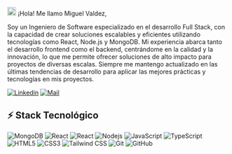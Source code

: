 <img src="https://raw.githubusercontent.com/aemmadi/aemmadi/master/wave.gif" width="20"> ¡Hola! Me llamo Miguel Valdez,

Soy un Ingeniero de Software especializado en el desarrollo Full Stack, con la capacidad de crear soluciones escalables y eficientes utilizando tecnologías como React, Node.js y MongoDB. Mi experiencia abarca tanto el desarrollo frontend como el backend, centrándome en la calidad y la innovación, lo que me permite ofrecer soluciones de alto impacto para proyectos de diversas escalas. Siempre me mantengo actualizado en las últimas tendencias de desarrollo para aplicar las mejores prácticas y tecnologías en mis proyectos.

[![Linkedin](https://img.shields.io/badge/-LinkedIn-blue?style=flat&logo=Linkedin&logoColor=white)](www.linkedin.com/in/miguel-valdez-b75185207)
[![Mail](https://img.shields.io/badge/-Email-c14438?style=flat&logo=Gmail&logoColor=white)](mailto:mavd22mv@gmail.com)

## ⚡ Stack Tecnológico

![MongoDB](https://img.shields.io/badge/-MongoDB-black?style=flat-square&logo=mongodb)
![React](https://img.shields.io/badge/-Express-black?style=flat-square&logo=express)
![React](https://img.shields.io/badge/-React-black?style=flat-square&logo=react)
![Nodejs](https://img.shields.io/badge/-Nodejs-black?style=flat-square&logo=Node.js)
![JavaScript](https://img.shields.io/badge/-JavaScript-black?style=flat-square&logo=JavaScript)
![TypeScript](https://img.shields.io/badge/-TypeScript-005571?style=flat-square&logo=TypeScript)
![HTML5](https://img.shields.io/badge/-HTML5-E34F26?style=flat-square&logo=html5&logoColor=white)
![CSS3](https://img.shields.io/badge/-CSS3-1572B6?style=flat-square&logo=css3)
![Tailwind CSS](https://img.shields.io/badge/Tailwind%20CSS-232F3E?style=flat-square&logo=tailwindcss)
![Git](https://img.shields.io/badge/-Git-black?style=flat-square&logo=git)
![GitHub](https://img.shields.io/badge/-GitHub-181717?style=flat-square&logo=github)
